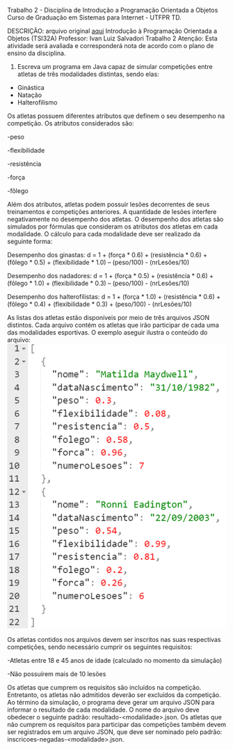 Trabalho 2 - Disciplina de Introdução a Programação Orientada a Objetos
Curso de Graduação em Sistemas para Internet - UTFPR TD.

DESCRIÇÃO: arquivo original [aqui](pdf/trabalho2.pdf)
Introdução à Programação Orientada a Objetos (TSI32A)
Professor: Ivan Luiz Salvadori
Trabalho 2
Atenção: Esta atividade será avaliada e corresponderá nota de acordo com o plano de ensino da disciplina.

1. Escreva um programa em Java capaz de simular competições entre atletas de três modalidades distintas, sendo elas:
- Ginástica
- Natação
- Halterofilismo

Os atletas possuem diferentes atributos que definem o seu desempenho na competição. Os atributos considerados são:

-peso

-flexibilidade

-resistência

-força

-fôlego

Além dos atributos, atletas podem possuir lesões decorrentes de seus treinamentos e competições anteriores. A quantidade de lesões interfere negativamente no desempenho dos atletas.
O desempenho dos atletas são simulados por fórmulas que consideram os atributos dos atletas em cada modalidade. O cálculo para cada modalidade deve ser realizado da seguinte forma:

Desempenho dos ginastas:
d = 1 + (força * 0.6) + (resistência * 0.6) + (fôlego * 0.5) + (flexibilidade * 1.0) – (peso/100) - (nrLesões/10)

Desempenho dos nadadores:
d = 1 + (força * 0.5) + (resistência * 0.6) + (fôlego * 1.0) + (flexibilidade * 0.3) – (peso/100) - (nrLesões/10)

Desempenho dos halterofilistas:
d = 1 + (força * 1.0) + (resistência * 0.6) + (fôlego * 0.4) + (flexibilidade * 0.3) + (peso/100) - (nrLesões/10)

As listas dos atletas estão disponíveis por meio de três arquivos JSON distintos. Cada arquivo contém os atletas que irão participar de cada uma das modalidades esportivas. O exemplo aseguir ilustra o conteúdo do arquivo:
![exemplo-json](img/example-json.png)

Os atletas contidos nos arquivos devem ser inscritos nas suas respectivas competições, sendo necessário cumprir os seguintes requisitos:

-Atletas entre 18 e 45 anos de idade (calculado no momento da simulação)

-Não possuírem mais de 10 lesões

Os atletas que cumprem os requisitos são incluídos na competição. Entretanto, os atletas não admitidos deverão ser excluídos da competição. Ao término da simulação, o programa deve gerar um arquivo JSON para informar o resultado de cada modalidade. O nome do arquivo deve obedecer o seguinte padrão: resultado-\<modalidade\>.json. Os atletas que não cumprem os requisitos para participar das competições também devem ser registrados em um arquivo JSON, que deve ser nominado pelo padrão: inscricoes-negadas-\<modalidade\>.json.

